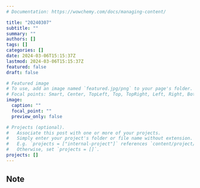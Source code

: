 ```yaml
---
# Documentation: https://wowchemy.com/docs/managing-content/

title: "20240307"
subtitle: ""
summary: ""
authors: []
tags: []
categories: []
date: 2024-03-06T15:15:37Z
lastmod: 2024-03-06T15:15:37Z
featured: false
draft: false

# Featured image
# To use, add an image named `featured.jpg/png` to your page's folder.
# Focal points: Smart, Center, TopLeft, Top, TopRight, Left, Right, BottomLeft, Bottom, BottomRight.
image:
  caption: ""
  focal_point: ""
  preview_only: false

# Projects (optional).
#   Associate this post with one or more of your projects.
#   Simply enter your project's folder or file name without extension.
#   E.g. `projects = ["internal-project"]` references `content/project/deep-learning/index.md`.
#   Otherwise, set `projects = []`.
projects: []
---
```


## Note

